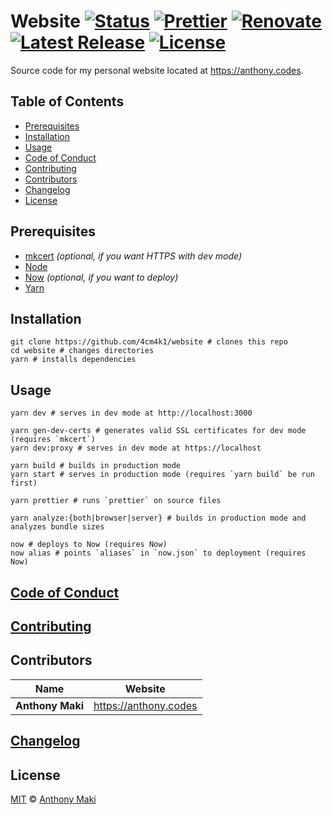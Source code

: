 # Website [![Status](https://img.shields.io/website-up-down-green-red/https/anthony.codes.svg?label=status&style=flat-square)](https://anthony.codes) [![Prettier](https://img.shields.io/badge/code_style-prettier-ff69b4.svg?style=flat-square)](https://prettier.io/) [![Renovate](https://img.shields.io/badge/renovate-enabled-1f8ceb.svg?style=flat-square)](https://renovatebot.com/) [![Latest Release](https://img.shields.io/github/release/4cm4k1/website/all.svg?style=flat-square)](https://github.com/4cm4k1/website/releases) [![License](https://img.shields.io/github/license/4cm4k1/website.svg?style=flat-square)](license)

Source code for my personal website located at <https://anthony.codes>.

## Table of Contents

- [Prerequisites](#prerequisites)
- [Installation](#installation)
- [Usage](#usage)
- [Code of Conduct](#code-of-conduct)
- [Contributing](#contributing)
- [Contributors](#contributors)
- [Changelog](#changelog)
- [License](#license)

## Prerequisites

- [mkcert](https://github.com/FiloSottile/mkcert) _(optional, if you want HTTPS with dev mode)_
- [Node](https://github.com/nodejs/node)
- [Now](https://github.com/zeit/now-cli) _(optional, if you want to deploy)_
- [Yarn](https://github.com/yarnpkg/yarn)

## Installation

```shell
git clone https://github.com/4cm4k1/website # clones this repo
cd website # changes directories
yarn # installs dependencies
```

## Usage

```shell
yarn dev # serves in dev mode at http://localhost:3000

yarn gen-dev-certs # generates valid SSL certificates for dev mode (requires `mkcert`)
yarn dev:proxy # serves in dev mode at https://localhost

yarn build # builds in production mode
yarn start # serves in production mode (requires `yarn build` be run first)

yarn prettier # runs `prettier` on source files

yarn analyze:{both|browser|server} # builds in production mode and analyzes bundle sizes

now # deploys to Now (requires Now)
now alias # points `aliases` in `now.json` to deployment (requires Now)
```

## [Code of Conduct](.github/code_of_conduct.md)

## [Contributing](.github/contributing.md)

## Contributors

| Name             | Website                 |
| ---------------- | ----------------------- |
| **Anthony Maki** | <https://anthony.codes> |

## [Changelog](changelog.md)

## License

[MIT](license) © [Anthony Maki](https://anthony.codes)
